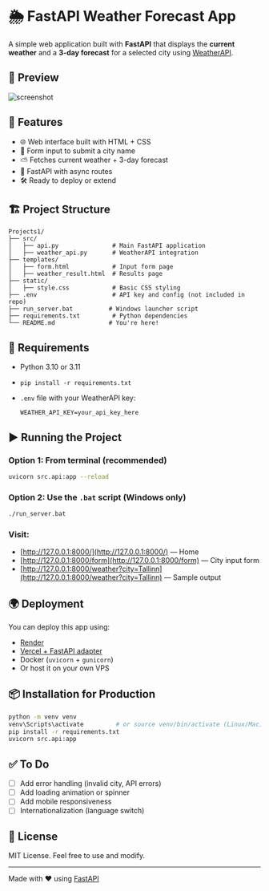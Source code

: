 # 🌦️ FastAPI Weather Forecast App

A simple web application built with **FastAPI** that displays the **current weather** and a **3-day forecast** for a selected city using [WeatherAPI](https://www.weatherapi.com/).

## 📸 Preview

![screenshot](./static/screenshot.png) <!-- Optional: add your own screenshot here -->

## 🚀 Features

* 🌐 Web interface built with HTML + CSS
* 📩 Form input to submit a city name
* ⛅ Fetches current weather + 3-day forecast
* 🔁 FastAPI with async routes
* 🛠️ Ready to deploy or extend

## 🏗️ Project Structure

```
Projects1/
├── src/
│   ├── api.py               # Main FastAPI application
│   ├── weather_api.py       # WeatherAPI integration
├── templates/
│   ├── form.html            # Input form page
│   ├── weather_result.html  # Results page
├── static/
│   ├── style.css            # Basic CSS styling
├── .env                     # API key and config (not included in repo)
├── run_server.bat          # Windows launcher script
├── requirements.txt         # Python dependencies
└── README.md               # You're here!
```

## 🔧 Requirements

* Python 3.10 or 3.11
* `pip install -r requirements.txt`
* `.env` file with your WeatherAPI key:

  ```
  WEATHER_API_KEY=your_api_key_here
  ```

## ▶️ Running the Project

### Option 1: From terminal (recommended)

```bash
uvicorn src.api:app --reload
```

### Option 2: Use the `.bat` script (Windows only)

```bash
./run_server.bat
```

### Visit:

* [http://127.0.0.1:8000/](http://127.0.0.1:8000/) — Home
* [http://127.0.0.1:8000/form](http://127.0.0.1:8000/form) — City input form
* [http://127.0.0.1:8000/weather?city=Tallinn](http://127.0.0.1:8000/weather?city=Tallinn) — Sample output

## 🌍 Deployment

You can deploy this app using:

* [Render](https://render.com/)
* [Vercel + FastAPI adapter](https://github.com/tiangolo/uvicorn-gunicorn-fastapi-docker)
* Docker (`uvicorn` + `gunicorn`)
* Or host it on your own VPS

## 📦 Installation for Production

```bash
python -m venv venv
venv\Scripts\activate         # or source venv/bin/activate (Linux/Mac)
pip install -r requirements.txt
uvicorn src.api:app
```

## ✅ To Do

* [ ] Add error handling (invalid city, API errors)
* [ ] Add loading animation or spinner
* [ ] Add mobile responsiveness
* [ ] Internationalization (language switch)

## 📝 License

MIT License. Feel free to use and modify.

---

Made with ❤️ using [FastAPI](https://fastapi.tiangolo.com/)
